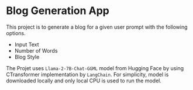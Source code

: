 # Blog Generation App 

This project is to generate a blog for a given user prompt with the following options. 
* Input Text 
* Number of Words
* Blog Style 

The Projet uses `Llama-2-7B-Chat-GGML` model from Hugging Face by using CTransformer implementation by `LangChain`. For simplicity, model is downloaded locally and only local CPU is used to run the model.
